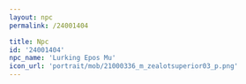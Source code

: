```yaml
---
layout: npc
permalink: /24001404

title: Npc
id: '24001404'
npc_name: 'Lurking Epos Mu'
icon_url: 'portrait/mob/21000336_m_zealotsuperior03_p.png'
---
```

